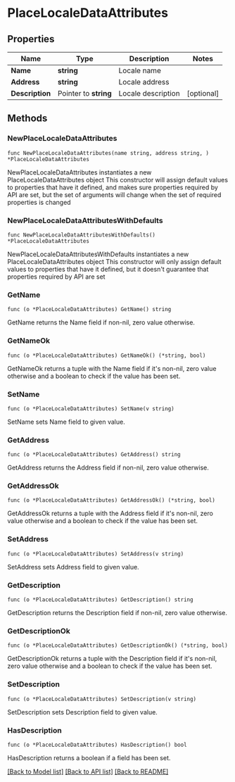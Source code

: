 # PlaceLocaleDataAttributes

## Properties

Name | Type | Description | Notes
------------ | ------------- | ------------- | -------------
**Name** | **string** | Locale name | 
**Address** | **string** | Locale address | 
**Description** | Pointer to **string** | Locale description | [optional] 

## Methods

### NewPlaceLocaleDataAttributes

`func NewPlaceLocaleDataAttributes(name string, address string, ) *PlaceLocaleDataAttributes`

NewPlaceLocaleDataAttributes instantiates a new PlaceLocaleDataAttributes object
This constructor will assign default values to properties that have it defined,
and makes sure properties required by API are set, but the set of arguments
will change when the set of required properties is changed

### NewPlaceLocaleDataAttributesWithDefaults

`func NewPlaceLocaleDataAttributesWithDefaults() *PlaceLocaleDataAttributes`

NewPlaceLocaleDataAttributesWithDefaults instantiates a new PlaceLocaleDataAttributes object
This constructor will only assign default values to properties that have it defined,
but it doesn't guarantee that properties required by API are set

### GetName

`func (o *PlaceLocaleDataAttributes) GetName() string`

GetName returns the Name field if non-nil, zero value otherwise.

### GetNameOk

`func (o *PlaceLocaleDataAttributes) GetNameOk() (*string, bool)`

GetNameOk returns a tuple with the Name field if it's non-nil, zero value otherwise
and a boolean to check if the value has been set.

### SetName

`func (o *PlaceLocaleDataAttributes) SetName(v string)`

SetName sets Name field to given value.


### GetAddress

`func (o *PlaceLocaleDataAttributes) GetAddress() string`

GetAddress returns the Address field if non-nil, zero value otherwise.

### GetAddressOk

`func (o *PlaceLocaleDataAttributes) GetAddressOk() (*string, bool)`

GetAddressOk returns a tuple with the Address field if it's non-nil, zero value otherwise
and a boolean to check if the value has been set.

### SetAddress

`func (o *PlaceLocaleDataAttributes) SetAddress(v string)`

SetAddress sets Address field to given value.


### GetDescription

`func (o *PlaceLocaleDataAttributes) GetDescription() string`

GetDescription returns the Description field if non-nil, zero value otherwise.

### GetDescriptionOk

`func (o *PlaceLocaleDataAttributes) GetDescriptionOk() (*string, bool)`

GetDescriptionOk returns a tuple with the Description field if it's non-nil, zero value otherwise
and a boolean to check if the value has been set.

### SetDescription

`func (o *PlaceLocaleDataAttributes) SetDescription(v string)`

SetDescription sets Description field to given value.

### HasDescription

`func (o *PlaceLocaleDataAttributes) HasDescription() bool`

HasDescription returns a boolean if a field has been set.


[[Back to Model list]](../README.md#documentation-for-models) [[Back to API list]](../README.md#documentation-for-api-endpoints) [[Back to README]](../README.md)


